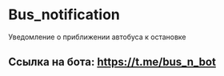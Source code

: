 # Bus_notification
 Уведомление о приближении автобуса к остановке
 ## Ссылка на бота: https://t.me/bus_n_bot
